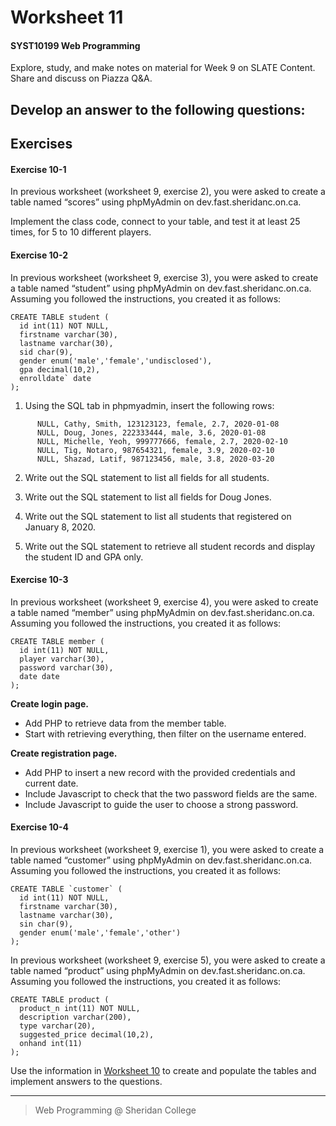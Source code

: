 # Worksheet 11

#### SYST10199 Web Programming

Explore, study, and make notes on material for Week 9 on SLATE Content.
Share and discuss on Piazza Q&A.

## Develop an answer to the following questions:


## Exercises



#### Exercise 10-1
In previous worksheet (worksheet 9, exercise 2), you were asked to create a table named “scores” using phpMyAdmin on dev.fast.sheridanc.on.ca. 

Implement the class code, connect to your table, and test it at least 25 times, for 5 to 10 different players.


#### Exercise 10-2
In previous worksheet (worksheet 9, exercise 3), you were asked to create a table named “student” using phpMyAdmin on dev.fast.sheridanc.on.ca. Assuming you followed the instructions, you created it as follows:
```
CREATE TABLE student (
  id int(11) NOT NULL,
  firstname varchar(30),
  lastname varchar(30),
  sid char(9),
  gender enum('male','female','undisclosed'),
  gpa decimal(10,2),
  enrolldate` date
);
```

1.  Using the SQL tab in phpmyadmin, insert the following rows:
```
      NULL, Cathy, Smith, 123123123, female, 2.7, 2020-01-08
      NULL, Doug, Jones, 222333444, male, 3.6, 2020-01-08
      NULL, Michelle, Yeoh, 999777666, female, 2.7, 2020-02-10
      NULL, Tig, Notaro, 987654321, female, 3.9, 2020-02-10
      NULL, Shazad, Latif, 987123456, male, 3.8, 2020-03-20
```

2. Write out the SQL statement to list all fields for all students.

3. Write out the SQL statement to list all fields for Doug Jones.

4. Write out the SQL statement to list all students that registered on January 8, 2020.

5. Write out the SQL statement to retrieve all student records and display the student ID and GPA only.


#### Exercise 10-3
In previous worksheet (worksheet 9, exercise 4), you were asked to create a table named “member” using phpMyAdmin on dev.fast.sheridanc.on.ca. Assuming you followed the instructions, you created it as follows:

```
CREATE TABLE member (
  id int(11) NOT NULL,
  player varchar(30),
  password varchar(30),
  date date
);
```

**Create login page.**

- Add PHP to retrieve data from the member table. 
- Start with retrieving everything, then filter on the username entered.

**Create registration page.**

- Add PHP to insert a new record with the provided credentials and current date.  
- Include Javascript to check that the two password fields are the same. 
- Include Javascript to guide the user to choose a strong password.


#### Exercise 10-4
In previous worksheet (worksheet 9, exercise 1), you were asked to create a table named “customer” using phpMyAdmin on dev.fast.sheridanc.on.ca. Assuming you followed the instructions, you created it as follows:

```
CREATE TABLE `customer` (
  id int(11) NOT NULL,
  firstname varchar(30),
  lastname varchar(30),
  sin char(9),
  gender enum('male','female','other')
);
```

In previous worksheet (worksheet 9, exercise 5), you were asked to create a table named “product” using phpMyAdmin on dev.fast.sheridanc.on.ca. Assuming you followed the instructions, you created it as follows:

```
CREATE TABLE product (
  product_n int(11) NOT NULL,
  description varchar(200),
  type varchar(20),
  suggested_price decimal(10,2),
  onhand int(11)
);
```

Use the information in [Worksheet 10](worksheet_10.md) to create and populate the tables and implement answers to the questions.

---

> Web Programming @ Sheridan College


